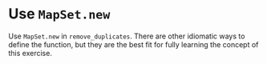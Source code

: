 # Use `MapSet.new`

Use `MapSet.new` in `remove_duplicates`. There are other idiomatic ways to define the function, but they are the best fit for fully learning the concept of this exercise.
